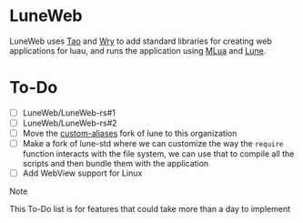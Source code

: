 # LuneWeb

LuneWeb uses [Tao](https://github.com/tauri-apps/tao) and [Wry](https://github.com/tauri-apps/wry) to add standard libraries for creating web applications for luau, and runs the application using [MLua](https://github.com/mlua-rs/mlua) and [Lune](https://github.com/lune-org/lune).

# To-Do

- [ ] LuneWeb/LuneWeb-rs#1
- [ ] LuneWeb/LuneWeb-rs#2
- [ ] Move the [custom-aliases](https://github.com/HighFlowey/luneweb/tree/custom-aliases) fork of lune to this organization
- [ ] Make a fork of lune-std where we can customize the way the `require` function interacts with the file system, we can use that to compile all the scripts and then bundle them with the application
- [ ] Add WebView support for Linux

> [!NOTE]
> This To-Do list is for features that could take more than a day to implement
